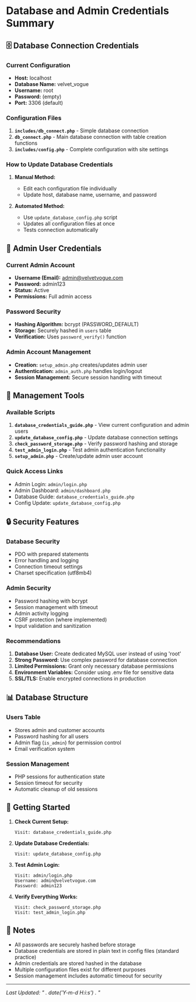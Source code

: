 # Database and Admin Credentials Summary

## 🗄️ Database Connection Credentials

### Current Configuration
- **Host:** localhost
- **Database Name:** velvet_vogue
- **Username:** root
- **Password:** (empty)
- **Port:** 3306 (default)

### Configuration Files
1. **`includes/db_connect.php`** - Simple database connection
2. **`db_connect.php`** - Main database connection with table creation functions
3. **`includes/config.php`** - Complete configuration with site settings

### How to Update Database Credentials
1. **Manual Method:**
   - Edit each configuration file individually
   - Update host, database name, username, and password

2. **Automated Method:**
   - Use `update_database_config.php` script
   - Updates all configuration files at once
   - Tests connection automatically

## 👤 Admin User Credentials

### Current Admin Account
- **Username (Email):** admin@velvetvogue.com
- **Password:** admin123
- **Status:** Active
- **Permissions:** Full admin access

### Password Security
- **Hashing Algorithm:** bcrypt (PASSWORD_DEFAULT)
- **Storage:** Securely hashed in `users` table
- **Verification:** Uses `password_verify()` function

### Admin Account Management
- **Creation:** `setup_admin.php` creates/updates admin user
- **Authentication:** `admin_auth.php` handles login/logout
- **Session Management:** Secure session handling with timeout

## 🔧 Management Tools

### Available Scripts
1. **`database_credentials_guide.php`** - View current configuration and admin users
2. **`update_database_config.php`** - Update database connection settings
3. **`check_password_storage.php`** - Verify password hashing and storage
4. **`test_admin_login.php`** - Test admin authentication functionality
5. **`setup_admin.php`** - Create/update admin user account

### Quick Access Links
- Admin Login: `admin/login.php`
- Admin Dashboard: `admin/dashboard.php`
- Database Guide: `database_credentials_guide.php`
- Config Update: `update_database_config.php`

## 🔒 Security Features

### Database Security
- PDO with prepared statements
- Error handling and logging
- Connection timeout settings
- Charset specification (utf8mb4)

### Admin Security
- Password hashing with bcrypt
- Session management with timeout
- Admin activity logging
- CSRF protection (where implemented)
- Input validation and sanitization

### Recommendations
1. **Database User:** Create dedicated MySQL user instead of using 'root'
2. **Strong Password:** Use complex password for database connection
3. **Limited Permissions:** Grant only necessary database permissions
4. **Environment Variables:** Consider using .env file for sensitive data
5. **SSL/TLS:** Enable encrypted connections in production

## 📊 Database Structure

### Users Table
- Stores admin and customer accounts
- Password hashing for all users
- Admin flag (`is_admin`) for permission control
- Email verification system

### Session Management
- PHP sessions for authentication state
- Session timeout for security
- Automatic cleanup of old sessions

## 🚀 Getting Started

1. **Check Current Setup:**
   ```
   Visit: database_credentials_guide.php
   ```

2. **Update Database Credentials:**
   ```
   Visit: update_database_config.php
   ```

3. **Test Admin Login:**
   ```
   Visit: admin/login.php
   Username: admin@velvetvogue.com
   Password: admin123
   ```

4. **Verify Everything Works:**
   ```
   Visit: check_password_storage.php
   Visit: test_admin_login.php
   ```

## 📝 Notes

- All passwords are securely hashed before storage
- Database credentials are stored in plain text in config files (standard practice)
- Admin credentials are stored hashed in the database
- Multiple configuration files exist for different purposes
- Session management includes automatic timeout for security

---
*Last Updated: " . date('Y-m-d H:i:s') . "*